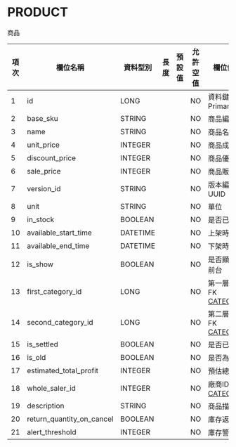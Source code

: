 # PRODUCT

商品

| 項次 | 欄位名稱                      | 資料型別     | 長度 | 預設值 | 允許空值 | 欄位備註                                            |
|----|---------------------------|----------|----|-----|------|-------------------------------------------------|
| 1  | id                        | LONG     |    |     | NO   | 資料鍵值，PrimaryKey                                 |
| 2  | base_sku                  | STRING   |    |     | NO   | 商品編號                                            |
| 3  | name                      | STRING   |    |     | NO   | 商品名稱                                            |
| 4  | unit_price                | INTEGER  |    |     | NO   | 商品成本                                            |
| 5  | discount_price            | INTEGER  |    |     | NO   | 商品優惠價                                           |
| 6  | sale_price                | INTEGER  |    |     | NO   | 商品販售價                                           |
| 7  | version_id                | STRING   |    |     | NO   | 版本編號 UUID                                       |
| 8  | unit                      | STRING   |    |     | NO   | 單位                                              |
| 9  | in_stock                  | BOOLEAN  |    |     | NO   | 是否已到貨                                           |
| 10 | available_start_time      | DATETIME |    |     | NO   | 上架時間                                            |
| 11 | available_end_time        | DATETIME |    |     | NO   | 下架時間                                            |
| 12 | is_show                   | BOOLEAN  |    |     | NO   | 是否顯示在前台                                         |
| 13 | first_category_id         | LONG     |    |     | NO   | 第一層分類  FK [CATEGORY](/src/main/doc/DB/CATEGORY) |
| 14 | second_category_id        | LONG     |    |     | NO   | 第二層分類  FK [CATEGORY](/src/main/doc/DB/CATEGORY) |
| 15 | is_settled                | BOOLEAN  |    |     | NO   | 是否已结清                                           |
| 16 | is_old                    | BOOLEAN  |    |     | NO   | 是否為舊貨                                           |
| 17 | estimated_total_profit    | INTEGER  |    |     | NO   | 預估總利潤                                           |
| 18 | whole_saler_id            | INTEGER  |    |     | NO   | 廠商ID FK  [CATEGORY](/src/main/doc/DB/CATEGORY)                                       |
| 19 | description               | STRING   |    |     | NO   | 商品描述                                            |
| 20 | return_quantity_on_cancel | BOOLEAN  |    |     | NO   | 庫存返還                                            |
| 21 | alert_threshold           | INTEGER  |    |     | NO   | 庫存警示數                                           |


